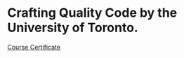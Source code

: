 # Crafting Quality Code by the University of Toronto.
[Course Certificate](https://www.coursera.org/account/accomplishments/certificate/PENNGKTUDTCQ)

